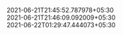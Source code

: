 2021-06-21T21:45:52.787978+05:30<br>
2021-06-21T21:46:09.092009+05:30<br>
2021-06-22T01:29:47.444073+05:30<br>
